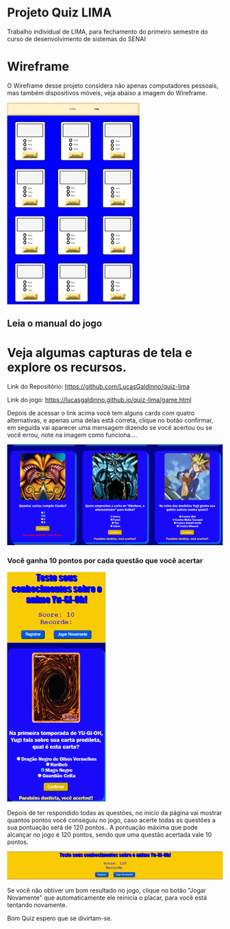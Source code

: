 <h1><strong>Projeto Quiz LIMA</strong></h1>

Trabalho individual de LIMA, para fechamento do primeiro semestre do curso de desenvolvimento de sistemas do SENAI

<h1><strong>Wireframe</strong></h1>

O Wireframe desse projeto considera não apenas computadores pessoais, mas também dispositivos móveis, veja abaixo a imagem do Wireframe.

![Wireframe!](https://raw.githubusercontent.com/LucasGaldinno/game-cards/main/Wireframe.png)

<h2><strong>Leia o manual do jogo</strong></h2> 

<h1><strong>Veja algumas capturas de tela e explore os recursos.</strong></h1>

Link do Repositório: https://github.com/LucasGaldinno/quiz-lima

Link do jogo: https://lucasgaldinno.github.io/quiz-lima/game.html

Depois de acessar o link acima você tem alguns cards com quatro alternativas, e apenas uma delas está correta, clique no botão confirmar, 
em seguida vai aparecer uma mensagem dizendo se você acertou ou se você errou, note na imagem como funciona....

![exemplo!](https://raw.githubusercontent.com/LucasGaldinno/game-cards/main/Exemplo%202.png)

<h3><strong>Você ganha 10 pontos por cada questão que você acertar</strong></h3>

![exemplo!](https://raw.githubusercontent.com/LucasGaldinno/game-cards/main/exemplo3.png)

Depois de ter respondido todas as questões, no início da página vai mostrar quantos pontos você conseguiu no jogo, caso acerte todas as questões a sua pontuação será de 120 pontos..
A pontuação máxima que pode alcançar no jogo é 120 pontos, sendo que uma questão acertada vale 10 pontos.

![Ex4!](https://raw.githubusercontent.com/LucasGaldinno/game-cards/main/Ex4.png)

Se você não obtiver um bom resultado no jogo, clique no botão "Jogar Novamente" que automaticamente ele reinicia o placar, para você está tentando novamente.

Bom Quiz espero que se divirtam-se.
